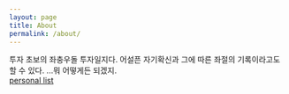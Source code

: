 ```yaml
---
layout: page
title: About
permalink: /about/
---
```


투자 초보의 좌충우돌 투자일지다. 
어설픈 자기확신과 그에 따른 좌절의 기록이라고도 할 수 있다.
...뭐 어떻게든 되겠지.  
[personal list](http://chungchoon98.com)

<!--
You can find the source code for Minima at GitHub:
[jekyll][jekyll-organization] /
[minima](https://github.com/jekyll/minima)

You can find the source code for Jekyll at GitHub:
[jekyll][jekyll-organization] /
[jekyll](https://github.com/jekyll/jekyll)


[jekyll-organization]: https://github.com/jekyll
-->
